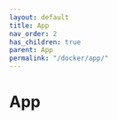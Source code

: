 ```yaml
---
layout: default
title: App
nav_order: 2
has_children: true
parent: App
permalink: "/docker/app/"
---
```


# App
